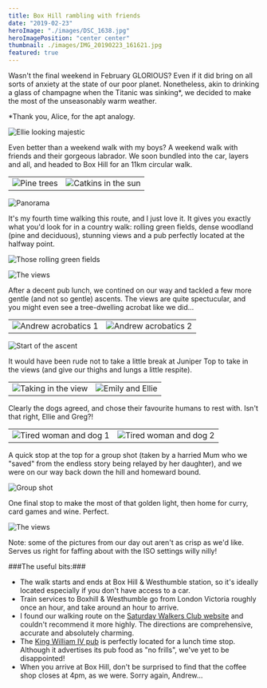 ```yaml
---
title: Box Hill rambling with friends
date: "2019-02-23"
heroImage: "./images/DSC_1638.jpg"
heroImagePosition: "center center"
thumbnail: ./images/IMG_20190223_161621.jpg
featured: true
---
```


Wasn't the final weekend in February GLORIOUS? Even if it did bring on all sorts of anxiety at the state of our poor planet. Nonetheless, akin to drinking a glass of champagne when the Titanic was sinking*, we decided to make the most of the unseasonably warm weather. 

*Thank you, Alice, for the apt analogy.

![Ellie looking majestic](./images/DSC_1586.jpg)

Even better than a weekend walk with my boys? A weekend walk with friends and their gorgeous labrador. We soon bundled into the car, layers and all, and headed to Box Hill for an 11km circular walk.

| | |
| --- | --- |
|![Pine trees](./images/DSC_1567.jpg) | ![Catkins in the sun](./images/DSC_1573.jpg)|

![Panorama](./images/PANO_20190223_151024.vr.jpg)

It's my fourth time walking this route, and I just love it. It gives you exactly what you'd look for in a country walk: rolling green fields, dense woodland (pine and deciduous), stunning views and a pub perfectly located at the halfway point.

![Those rolling green fields](./images/DSC_1609.jpg)

![The views](./images/DSC_1595.jpg)

After a decent pub lunch, we contined on our way and tackled a few more gentle (and not so gentle) ascents. The views are quite spectucular, and you might even see a tree-dwelling acrobat like we did...

| | |
| --- | --- |
|![Andrew acrobatics 1](./images/DSC_1591.jpg) | ![Andrew acrobatics 2](./images/DSC_1592.jpg)|

![Start of the ascent](./images/DSC_1610.jpg)

It would have been rude not to take a little break at Juniper Top to take in the views (and give our thighs and lungs a little respite).

| | |
| --- | --- |
|![Taking in the view](./images/DSC_1623.jpg) | ![Emily and Ellie](./images/DSC_1615.jpg)|

Clearly the dogs agreed, and chose their favourite humans to rest with. Isn't that right, Ellie and Greg?!

| | |
| --- | --- |
|![Tired woman and dog 1](./images/DSC_1620.jpg) | ![Tired woman and dog 2](./images/DSC_1627.jpg)|

A quick stop at the top for a group shot (taken by a harried Mum who we "saved" from the endless story being relayed by her daughter), and we were on our way back down the hill and homeward bound.

![Group shot](./images/IMG_20190223_161621.jpg)

One final stop to make the most of that golden light, then home for curry, card games and wine. Perfect.

![The views](./images/DSC_1644.jpg)


Note: some of the pictures from our day out aren't as crisp as we'd like. Serves us right for faffing about with the ISO settings willy nilly!

###The useful bits:###
- The walk starts and ends at Box Hill & Westhumble station, so it's ideally located especially if you don't have access to a car.
- Train services to Boxhill & Westhumble go from London Victoria roughly once an hour, and take around an hour to arrive.
- I found our walking route on the [Saturday Walkers Club website](https://www.walkingclub.org.uk/walk/box-hill-circular/) and couldn't recommend it more highly. The directions are comprehensive, accurate and absolutely charming.
- The [King William IV pub](http://www.thekingwilliamiv.com/) is perfectly located for a lunch time stop. Although it advertises its pub food as "no frills", we've yet to be disappointed!
- When you arrive at Box Hill, don't be surprised to find that the coffee shop closes at 4pm, as we were. Sorry again, Andrew...